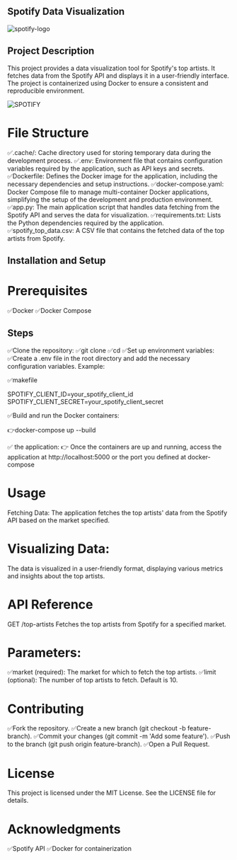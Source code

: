 ## Spotify Data Visualization

![spotify-logo](https://github.com/user-attachments/assets/a5dde1c9-8d6b-45b5-949f-17d30f97491f)

## Project Description

This project provides a data visualization tool for Spotify's top artists. It fetches data from the Spotify API and displays it in a user-friendly interface. The project is containerized using Docker to ensure a consistent and reproducible environment.

![SPOTIFY](https://github.com/user-attachments/assets/d1e7d982-6737-43d4-90f2-67efc30578ad)

# File Structure
✅.cache/: Cache directory used for storing temporary data during the development process.
✅.env: Environment file that contains configuration variables required by the application, such as API keys and secrets.
✅Dockerfile: Defines the Docker image for the application, including the necessary dependencies and setup instructions.
✅docker-compose.yaml: Docker Compose file to manage multi-container Docker applications, simplifying the setup of the development and production environment.
✅app.py: The main application script that handles data fetching from the Spotify API and serves the data for visualization.
✅requirements.txt: Lists the Python dependencies required by the application.
✅spotify_top_data.csv: A CSV file that contains the fetched data of the top artists from Spotify.

## Installation and Setup
# Prerequisites
✅Docker
✅Docker Compose

## Steps

✅Clone the repository:
✅git clone <repository-url>
✅cd <repository-directory>
✅Set up environment variables:
✅Create a .env file in the root directory and add the necessary configuration variables. Example:

✅makefile

SPOTIFY_CLIENT_ID=your_spotify_client_id
SPOTIFY_CLIENT_SECRET=your_spotify_client_secret

✅Build and run the Docker containers:

👉docker-compose up --build

✅ the application:
👉 Once the containers are up and running, access the application at http://localhost:5000 or the port you defined at docker-compose

# Usage
Fetching Data:
The application fetches the top artists' data from the Spotify API based on the market specified.

# Visualizing Data:
The data is visualized in a user-friendly format, displaying various metrics and insights about the top artists.

# API Reference
GET /top-artists
Fetches the top artists from Spotify for a specified market.

# Parameters:
✅market (required): The market for which to fetch the top artists.
✅limit (optional): The number of top artists to fetch. Default is 10.

# Contributing
✅Fork the repository.
✅Create a new branch (git checkout -b feature-branch).
✅Commit your changes (git commit -m 'Add some feature').
✅Push to the branch (git push origin feature-branch).
✅Open a Pull Request.

# License
This project is licensed under the MIT License. See the LICENSE file for details.

# Acknowledgments
✅Spotify API
✅Docker for containerization
